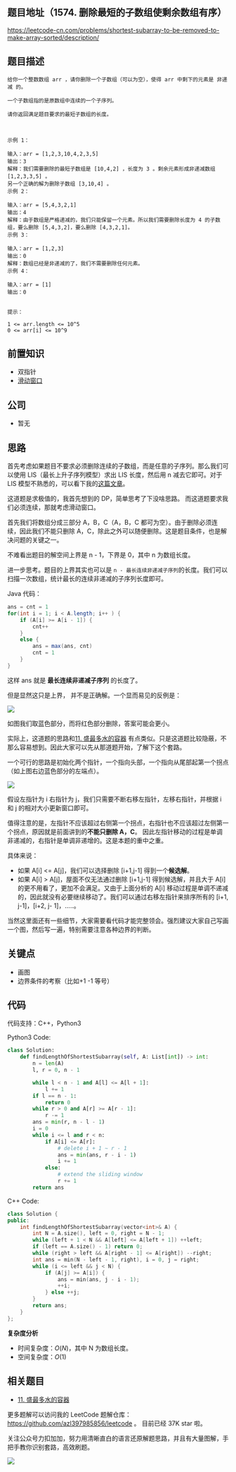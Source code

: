 ## 题目地址（1574. 删除最短的子数组使剩余数组有序）

https://leetcode-cn.com/problems/shortest-subarray-to-be-removed-to-make-array-sorted/description/

## 题目描述

```
给你一个整数数组 arr ，请你删除一个子数组（可以为空），使得 arr 中剩下的元素是 非递减 的。

一个子数组指的是原数组中连续的一个子序列。

请你返回满足题目要求的最短子数组的长度。

 

示例 1：

输入：arr = [1,2,3,10,4,2,3,5]
输出：3
解释：我们需要删除的最短子数组是 [10,4,2] ，长度为 3 。剩余元素形成非递减数组 [1,2,3,3,5] 。
另一个正确的解为删除子数组 [3,10,4] 。
示例 2：

输入：arr = [5,4,3,2,1]
输出：4
解释：由于数组是严格递减的，我们只能保留一个元素。所以我们需要删除长度为 4 的子数组，要么删除 [5,4,3,2]，要么删除 [4,3,2,1]。
示例 3：

输入：arr = [1,2,3]
输出：0
解释：数组已经是非递减的了，我们不需要删除任何元素。
示例 4：

输入：arr = [1]
输出：0
 

提示：

1 <= arr.length <= 10^5
0 <= arr[i] <= 10^9

```

## 前置知识

- 双指针
- [滑动窗口](https://github.com/azl397985856/leetcode/blob/master/thinkings/slide-window.md "滑动窗口")

## 公司

- 暂无

## 思路

首先考虑如果题目不要求必须删除连续的子数组，而是任意的子序列。那么我们可以使用 LIS（最长上升子序列模型）求出 LIS 长度，然后用 n 减去它即可。对于 LIS 模型不熟悉的，可以看下我的[这篇文章](https://lucifer.ren/blog/2020/06/20/LIS/ "LIS 模型")。

这道题是求极值的，我首先想到的 DP，简单思考了下没啥思路。 而这道题要求我们必须连续，那就考虑滑动窗口。

首先我们将数组分成三部分 A，B，C（A，B，C 都可为空）。由于删除必须连续，因此我们不能只删除 A，C，除此之外可以随便删除。这是题目条件，也是解决问题的关键之一。

不难看出题目的解空间上界是 n - 1，下界是 0，其中 n 为数组长度。

进一步思考。题目的上界其实也可以是 `n - 最长连续非递减子序列`的长度。我们可以扫描一次数组，统计最长的连续非递减的子序列长度即可。

Java 代码：

```java
ans = cnt = 1
for(int i = 1; i < A.length; i++ ) {
    if (A[i] >= A[i - 1]) {
        cnt++
    }
    else {
        ans = max(ans, cnt)
        cnt = 1
    }
}
```

这样 ans 就是 **最长连续非递减子序列** 的长度了。

但是显然这只是上界， 并不是正确解。一个显而易见的反例是：

![](https://p.ipic.vip/2j5gs6.jpg)

如图我们取蓝色部分，而将红色部分删除，答案可能会更小。

实际上，这道题的思路和[11. 盛最多水的容器](https://github.com/azl397985856/leetcode/blob/master/problems/11.container-with-most-water.md "11. 盛最多水的容器") 有点类似。只是这道题比较隐蔽，不那么容易想到。因此大家可以先从那道题开始，了解下这个套路。

一个可行的思路是初始化两个指针，一个指向头部，一个指向从尾部起第一个拐点（如上图右边蓝色部分的左端点）。

![](https://p.ipic.vip/490p5b.jpg)

假设左指针为 i 右指针为 j，我们只需要不断右移左指针，左移右指针，并根据 i 和 j 的相对大小更新窗口即可。

值得注意的是，左指针不应该超过右侧第一个拐点，右指针也不应该超过左侧第一个拐点，原因就是前面讲到的**不能只删除 A，C**。 因此左指针移动的过程是单调非递减的，右指针是单调非递增的。这是本题的重中之重。

具体来说：

- 如果 A[i] <= A[j]，我们可以选择删除 [i+1,j-1] 得到一个**候选解**。
- 如果 A[i] > A[j]，屋面不仅无法通过删除 [i+1,j-1] 得到候选解，并且大于 A[i] 的更不用看了，更加不会满足。又由于上面分析的 A[i] 移动过程是单调不递减的，因此就没有必要继续移动了。我们可以通过右移左指针来排序所有的 [i+1, j-1]，[i+2, j- 1]，.....。

当然这里面还有一些细节，大家需要看代码才能完整领会。强烈建议大家自己写画一个图，然后写一遍，特别需要注意各种边界的判断。

## 关键点

- 画图
- 边界条件的考察（比如+1 -1 等号）

## 代码

代码支持：C++，Python3

Python3 Code:

```python
class Solution:
    def findLengthOfShortestSubarray(self, A: List[int]) -> int:
        n = len(A)
        l, r = 0, n - 1

        while l < n - 1 and A[l] <= A[l + 1]:
            l += 1
        if l == n - 1:
            return 0
        while r > 0 and A[r] >= A[r - 1]:
            r -= 1
        ans = min(r, n - l - 1)
        i = 0
        while i <= l and r < n:
            if A[i] <= A[r]:
                # delete i + 1 ~ r - 1
                ans = min(ans, r - i - 1)
                i += 1
            else:
                # extend the sliding window
                r += 1
        return ans

```

C++ Code:

```cpp
class Solution {
public:
    int findLengthOfShortestSubarray(vector<int>& A) {
        int N = A.size(), left = 0, right = N - 1;
        while (left + 1 < N && A[left] <= A[left + 1]) ++left;
        if (left == A.size() - 1) return 0;
        while (right > left && A[right - 1] <= A[right]) --right;
        int ans = min(N - left - 1, right), i = 0, j = right;
        while (i <= left && j < N) {
            if (A[j] >= A[i]) {
                ans = min(ans, j - i - 1);
                ++i;
            } else ++j;
        }
        return ans;
    }
};
```

**复杂度分析**

- 时间复杂度：$O(N)$，其中 N 为数组长度。
- 空间复杂度：$O(1)$

## 相关题目

- [11. 盛最多水的容器](https://github.com/azl397985856/leetcode/blob/master/problems/11.container-with-most-water.md)

更多题解可以访问我的 LeetCode 题解仓库：https://github.com/azl397985856/leetcode 。 目前已经 37K star 啦。

关注公众号力扣加加，努力用清晰直白的语言还原解题思路，并且有大量图解，手把手教你识别套路，高效刷题。

![](https://p.ipic.vip/wfci89.jpg)

